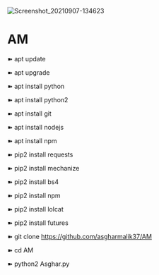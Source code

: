 ![Screenshot_20210907-134623](https://user-images.githubusercontent.com/80236816/132326182-07e991ab-a2e1-4984-b4c1-14be834bb431.png)
# AM



➽ apt update

➽ apt upgrade

➽ apt install python

➽ apt install python2

➽ apt install git

➽ apt install nodejs

➽ apt install npm

➽ pip2 install requests

➽ pip2 install mechanize

➽ pip2 install bs4

➽ pip2 install npm

➽ pip2 install lolcat

➽ pip2 install futures

➽ git clone https://github.com/asgharmalik37/AM

➽ cd AM

➽ python2 Asghar.py
